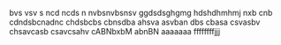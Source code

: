 bvs vsv s
ncd ncds n
nvbsnvbsnsv
ggdsdsghgmg
hdshdhmhmj
nxb cnb
cdndsbcnadnc
chdsbcbs
cbnsdba
ahsva
asvban
dbs cbasa
csvasbv
chsavcasb
csavcsahv
cABNbxbM
abnBN
aaaaaaa
ffffffffjjj
